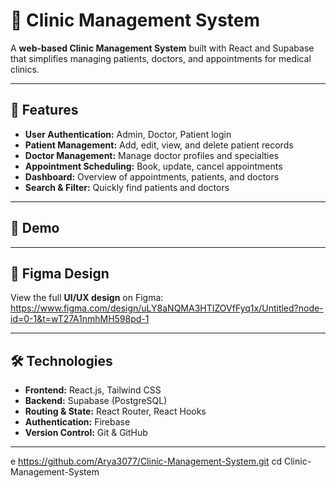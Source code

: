 # 🏥 Clinic Management System

A **web-based Clinic Management System** built with React and Supabase that simplifies managing patients, doctors, and appointments for medical clinics.  

---

## 🚀 Features
- **User Authentication:** Admin, Doctor, Patient login
- **Patient Management:** Add, edit, view, and delete patient records
- **Doctor Management:** Manage doctor profiles and specialties
- **Appointment Scheduling:** Book, update, cancel appointments
- **Dashboard:** Overview of appointments, patients, and doctors
- **Search & Filter:** Quickly find patients and doctors

---

## 🎨 Demo

---

## 🎨 Figma Design
View the full **UI/UX design** on Figma:  
https://www.figma.com/design/uLY8aNQMA3HTIZOVfFyq1x/Untitled?node-id=0-1&t=wT27A1nmhMH598pd-1

---

## 🛠️ Technologies
- **Frontend:** React.js, Tailwind CSS
- **Backend:** Supabase (PostgreSQL)
- **Routing & State:** React Router, React Hooks
- **Authentication:** Firebase 
- **Version Control:** Git & GitHub

---

e https://github.com/Arya3077/Clinic-Management-System.git
cd Clinic-Management-System
